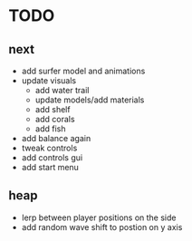 # TODO

## next

-   add surfer model and animations
-   update visuals
	-   add water trail
	-   update models/add materials
	-   add shelf
	-   add corals
	-   add fish
-   add balance again
-   tweak controls
-   add controls gui
-   add start menu

## heap

-   lerp between player positions on the side
-   add random wave shift to postion on y axis
